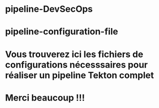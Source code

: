 # pipeline-DevSecOps
# pipeline-configuration-file
# Vous trouverez ici les fichiers de configurations nécesssaires pour réaliser un pipeline Tekton complet
# Merci beaucoup !!!
